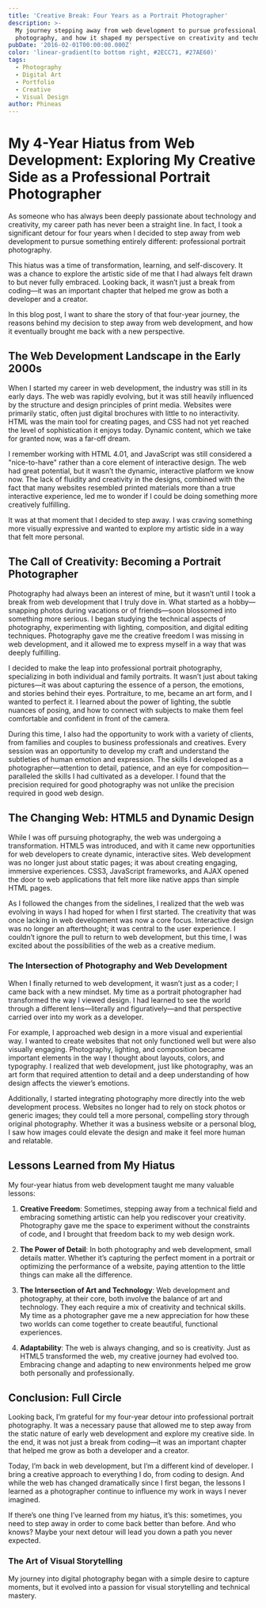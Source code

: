```yaml
---
title: 'Creative Break: Four Years as a Portrait Photographer'
description: >-
  My journey stepping away from web development to pursue professional portrait
  photography, and how it shaped my perspective on creativity and technology.
pubDate: '2016-02-01T00:00:00.000Z'
color: 'linear-gradient(to bottom right, #2ECC71, #27AE60)'
tags:
  - Photography
  - Digital Art
  - Portfolio
  - Creative
  - Visual Design
author: Phineas
---
```


# My 4-Year Hiatus from Web Development: Exploring My Creative Side as a Professional Portrait Photographer

As someone who has always been deeply passionate about technology and creativity, my career path has never been a straight line. In fact, I took a significant detour for four years when I decided to step away from web development to pursue something entirely different: professional portrait photography.

This hiatus was a time of transformation, learning, and self-discovery. It was a chance to explore the artistic side of me that I had always felt drawn to but never fully embraced. Looking back, it wasn’t just a break from coding—it was an important chapter that helped me grow as both a developer and a creator. 

In this blog post, I want to share the story of that four-year journey, the reasons behind my decision to step away from web development, and how it eventually brought me back with a new perspective.

## The Web Development Landscape in the Early 2000s

When I started my career in web development, the industry was still in its early days. The web was rapidly evolving, but it was still heavily influenced by the structure and design principles of print media. Websites were primarily static, often just digital brochures with little to no interactivity. HTML was the main tool for creating pages, and CSS had not yet reached the level of sophistication it enjoys today. Dynamic content, which we take for granted now, was a far-off dream.

I remember working with HTML 4.01, and JavaScript was still considered a "nice-to-have" rather than a core element of interactive design. The web had great potential, but it wasn’t the dynamic, interactive platform we know now. The lack of fluidity and creativity in the designs, combined with the fact that many websites resembled printed materials more than a true interactive experience, led me to wonder if I could be doing something more creatively fulfilling.

It was at that moment that I decided to step away. I was craving something more visually expressive and wanted to explore my artistic side in a way that felt more personal.

## The Call of Creativity: Becoming a Portrait Photographer

Photography had always been an interest of mine, but it wasn’t until I took a break from web development that I truly dove in. What started as a hobby—snapping photos during vacations or of friends—soon blossomed into something more serious. I began studying the technical aspects of photography, experimenting with lighting, composition, and digital editing techniques. Photography gave me the creative freedom I was missing in web development, and it allowed me to express myself in a way that was deeply fulfilling.

I decided to make the leap into professional portrait photography, specializing in both individual and family portraits. It wasn’t just about taking pictures—it was about capturing the essence of a person, the emotions, and stories behind their eyes. Portraiture, to me, became an art form, and I wanted to perfect it. I learned about the power of lighting, the subtle nuances of posing, and how to connect with subjects to make them feel comfortable and confident in front of the camera.

During this time, I also had the opportunity to work with a variety of clients, from families and couples to business professionals and creatives. Every session was an opportunity to develop my craft and understand the subtleties of human emotion and expression. The skills I developed as a photographer—attention to detail, patience, and an eye for composition—paralleled the skills I had cultivated as a developer. I found that the precision required for good photography was not unlike the precision required in good web design.

## The Changing Web: HTML5 and Dynamic Design

While I was off pursuing photography, the web was undergoing a transformation. HTML5 was introduced, and with it came new opportunities for web developers to create dynamic, interactive sites. Web development was no longer just about static pages; it was about creating engaging, immersive experiences. CSS3, JavaScript frameworks, and AJAX opened the door to web applications that felt more like native apps than simple HTML pages.

As I followed the changes from the sidelines, I realized that the web was evolving in ways I had hoped for when I first started. The creativity that was once lacking in web development was now a core focus. Interactive design was no longer an afterthought; it was central to the user experience. I couldn’t ignore the pull to return to web development, but this time, I was excited about the possibilities of the web as a creative medium.

### The Intersection of Photography and Web Development

When I finally returned to web development, it wasn’t just as a coder; I came back with a new mindset. My time as a portrait photographer had transformed the way I viewed design. I had learned to see the world through a different lens—literally and figuratively—and that perspective carried over into my work as a developer.

For example, I approached web design in a more visual and experiential way. I wanted to create websites that not only functioned well but were also visually engaging. Photography, lighting, and composition became important elements in the way I thought about layouts, colors, and typography. I realized that web development, just like photography, was an art form that required attention to detail and a deep understanding of how design affects the viewer’s emotions.

Additionally, I started integrating photography more directly into the web development process. Websites no longer had to rely on stock photos or generic images; they could tell a more personal, compelling story through original photography. Whether it was a business website or a personal blog, I saw how images could elevate the design and make it feel more human and relatable.

## Lessons Learned from My Hiatus

My four-year hiatus from web development taught me many valuable lessons:

1. **Creative Freedom**: Sometimes, stepping away from a technical field and embracing something artistic can help you rediscover your creativity. Photography gave me the space to experiment without the constraints of code, and I brought that freedom back to my web design work.

2. **The Power of Detail**: In both photography and web development, small details matter. Whether it’s capturing the perfect moment in a portrait or optimizing the performance of a website, paying attention to the little things can make all the difference.

3. **The Intersection of Art and Technology**: Web development and photography, at their core, both involve the balance of art and technology. They each require a mix of creativity and technical skills. My time as a photographer gave me a new appreciation for how these two worlds can come together to create beautiful, functional experiences.

4. **Adaptability**: The web is always changing, and so is creativity. Just as HTML5 transformed the web, my creative journey had evolved too. Embracing change and adapting to new environments helped me grow both personally and professionally.

## Conclusion: Full Circle

Looking back, I’m grateful for my four-year detour into professional portrait photography. It was a necessary pause that allowed me to step away from the static nature of early web development and explore my creative side. In the end, it was not just a break from coding—it was an important chapter that helped me grow as both a developer and a creator. 

Today, I’m back in web development, but I’m a different kind of developer. I bring a creative approach to everything I do, from coding to design. And while the web has changed dramatically since I first began, the lessons I learned as a photographer continue to influence my work in ways I never imagined.

If there’s one thing I’ve learned from my hiatus, it’s this: sometimes, you need to step away in order to come back better than before. And who knows? Maybe your next detour will lead you down a path you never expected.

### The Art of Visual Storytelling

My journey into digital photography began with a simple desire to capture moments, but it evolved into a passion for visual storytelling and technical mastery.
